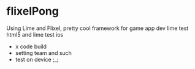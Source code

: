 # flixelPong
Using Lime and Flixel, pretty cool framework for game app dev
lime test html5
and
lime test ios
- x code build
- setting team and such
- test on device ;_;
